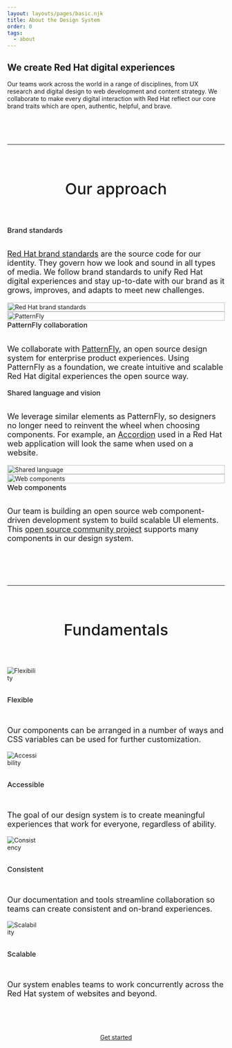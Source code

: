 ```yaml
---
layout: layouts/pages/basic.njk
title: About the Design System
order: 0
tags:
  - about
---
```


<style>
  #approach {
    margin-block-end: var(--rh-space-5xl, 80px);
  }

  :is(#approach, #fundamentals) h2 {
    text-align: center;
    margin-block-start: var(--rh-space-2xl, 32px);
    margin-block-end: var(--rh-space-4xl, 64px);
    font-size: var(--rh-font-size-heading-lg, 2.25rem);
  }

  :is(#approach, #fundamentals) :is(h2, h3) {
    font-weight: var(--rh-font-weight-heading-medium, 500);
  }

  #fundamentals h3 {
    margin-block: var(--rh-space-2xl, 32px);
  }


  :is(#approach, #fundamentals) .item {
    display: flex;
    flex-direction: column;

    justify-content: center;
  }  

  #approach .item:nth-child(1) {
    order: 1;
  }

  #approach .item:nth-child(2) {
    order: 2;
  }

  #approach .item:nth-child(3) {
    order: 4;
  }

  #approach .item:nth-child(4) {
    order: 3;
  }

  #approach .item:nth-child(5) {
    order: 5;
  }

  #approach .item:nth-child(6) {
    order: 6;
  }

  #approach .item:nth-child(7) {
    order: 8;
  }

  #approach .item:nth-child(8) {
    order: 7;
  }  

  :is(#approach, #fundamentals) .item p {
    font-size: var(--rh-font-size-body-text-lg, 1.125rem);
  }

  #approach .item h3 {
    margin-block-start: 0;
  }

  #approach .item img {
    width: 100%;
  }

  #fundamentals .grid {
    margin-block-end: var(--rh-space-4xl, 64px);
  }

  #fundamentals {
    text-align: center;
  }

  #fundamentals .item {
    text-align: left;
  }

  #fundamentals .item img {
    max-width: 70px;
  }

  hr {
    margin-block: var(--rh-space-5xl, 80px);
  }

  @container container (min-width: 567px) {
    #approach .item:nth-child(n) {
      order: unset;
    }
  }



</style>

<script type="module" src="{{ '/assets/javascript/elements/uxdot-hero.js' | url }}"></script>

<uxdot-hero compact>
  <h2 slot="header">We create Red&nbsp;Hat digital experiences</h2>
  <p>Our teams work across the world in a range of disciplines, from UX research and digital design to web development and content strategy. We collaborate to make every digital interaction with Red&nbsp;Hat reflect our core brand traits which are open, authentic, helpful, and brave.</p>
</uxdot-hero>

<hr>

<section id="approach">
  <h2>Our approach</h2>
  
  <div class="grid sm-two-columns">
    <div class="item">
      <h3>Brand standards</h3>
      <p><a href="https://www.redhat.com/en/about/brand/standards">Red Hat brand standards</a> are the source code for our identity. They govern how we look and sound in all types of media. We follow brand standards to unify Red&nbsp;Hat digital experiences and stay up-to-date with our brand as it grows, improves, and adapts to meet new challenges.</p>
    </div>
    <div class="item">
      <img src="{{ '/assets/about/brand.svg' | url }}" alt="Red Hat brand standards">
    </div>
    <div class="item">
      <img src="{{ '/assets/about/patternfly.svg' | url }}" alt="PatternFly">
    </div>
    <div class="item">
      <h3>PatternFly collaboration</h3>
      <p>We collaborate with <a href="https://www.patternfly.org">PatternFly</a>, an open source design system for enterprise product experiences. Using PatternFly as a foundation, we create intuitive and scalable Red&nbsp;Hat digital experiences the open source way.</p>
    </div>
    <div class="item">
      <h3>Shared language and vision</h3>
      <p>We leverage similar elements as PatternFly, so designers no longer need to reinvent the wheel when choosing components. For example, an <a href="/elements/accordion/">Accordion</a> used in a Red&nbsp;Hat web application will look the same when used on a website.</p>
    </div>
    <div class="item">
      <img src="{{ '/assets/about/shared-language.svg' | url }}" alt="Shared language">
    </div>
    <div class="item">
      <img src="{{ '/assets/about/web-components.svg' | url }}" alt="Web components">
    </div>
    <div class="item">
      <h3>Web components</h3>
      <p>Our team is building an open source web component-driven development system to build scalable UI elements. This <a href="https://patternflyelements.com/" target="_blank">open source community project</a> supports many components in our design system.</p>
    </div>
  </div>
</section>

<hr>

<section id="fundamentals">
  <h2>Fundamentals</h2>
  <div class="grid sm-two-columns">
    <div class="item">
      <img src="{{ '/assets/about/icon-flexible.svg' | url }}" alt="Flexibility">
      <h3>Flexible</h3>
      <p>Our components can be arranged in a number of ways and CSS variables can be used for further customization.</p>
    </div>
    <div class="item">
      <img src="{{ '/assets/about/icon-accessible.svg' | url }}" alt="Accessibility">
      <h3>Accessible</h3>
      <p>The goal of our design system is to create meaningful experiences that work for everyone, regardless of ability.</p>
    </div>
    <div class="item">
      <img src="{{ '/assets/about/icon-consistent.svg' | url }}" alt="Consistency">
      <h3>Consistent</h3>
      <p>Our documentation and tools streamline collaboration so teams can create consistent and on-brand experiences.</p>
    </div>
    <div class="item">
      <img src="{{ '/assets/about/icon-scalable.svg' | url }}" alt="Scalability">
      <h3>Scalable</h3>
      <p>Our system enables teams to work concurrently across the Red&nbsp;Hat system of websites and beyond.</p>
    </div>
  </div>
  <rh-cta variant="secondary">
    <a href="/get-started">Get started</a>
  </rh-cta>
</section>
